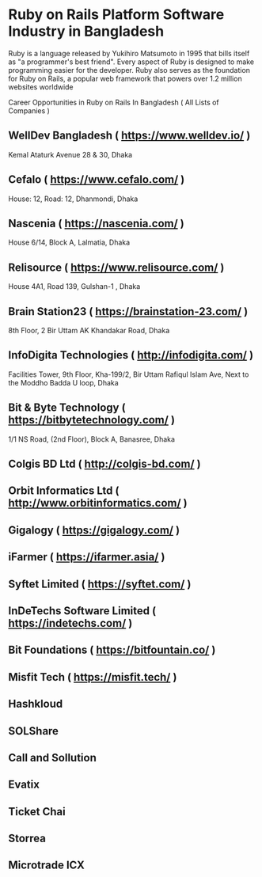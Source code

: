 # Ruby on Rails Platform Software Industry in Bangladesh
Ruby is a language released by Yukihiro Matsumoto in 1995 that bills itself as "a programmer's best friend". Every aspect of Ruby is designed to make programming easier for the developer. Ruby also serves as the foundation for Ruby on Rails, a popular web framework that powers over 1.2 million websites worldwide

Career Opportunities in Ruby on Rails In Bangladesh ( All Lists of Companies )
## WellDev Bangladesh ( https://www.welldev.io/ )
Kemal Ataturk Avenue 28 & 30, Dhaka
## Cefalo ( https://www.cefalo.com/ )
House: 12, Road: 12, Dhanmondi, Dhaka
## Nascenia ( https://nascenia.com/ )
House 6/14, Block A, Lalmatia, Dhaka
## Relisource ( https://www.relisource.com/ )
House 4A1, Road 139, Gulshan-1 , Dhaka
## Brain Station23 ( https://brainstation-23.com/ )
8th Floor, 2 Bir Uttam AK Khandakar Road, Dhaka 
## InfoDigita Technologies ( http://infodigita.com/ )
Facilities Tower, 9th Floor, Kha-199/2, Bir Uttam Rafiqul Islam Ave, Next to the Moddho Badda U loop, Dhaka 
## Bit & Byte Technology ( https://bitbytetechnology.com/ )
1/1 NS Road, (2nd Floor), Block A, Banasree, Dhaka
## Colgis BD Ltd ( http://colgis-bd.com/ )
## Orbit Informatics Ltd ( http://www.orbitinformatics.com/ )
## Gigalogy ( https://gigalogy.com/ )
## iFarmer ( https://ifarmer.asia/ )
## Syftet Limited ( https://syftet.com/ )
## InDeTechs Software Limited ( https://indetechs.com/ )
## Bit Foundations ( https://bitfountain.co/ )
## Misfit Tech ( https://misfit.tech/ )
## Hashkloud
## SOLShare
## Call and Sollution
## Evatix
## Ticket Chai
## Storrea
## Microtrade ICX
